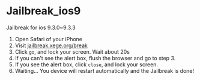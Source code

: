 # Jailbreak_ios9
Jailbreak for ios 9.3.0~9.3.3

1. Open Safari of your iPhone
2. Visit [jailbreak.xege.org/break](http://jailbreak.xege.org/break)
3. Click `go`, and lock your screen. Wait about 20s
4. If you can't see the alert box, flush the browser and go to step 3.
5. If you see the alert box, click `close`, and lock your screen.
6. Waiting... You device will restart automatically and the Jailbreak is done!
